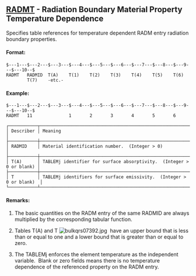 ## [RADMT](https://help.hexagonmi.com/bundle/MSC_Nastran_2022.4/page/Nastran_Combined_Book/qrg/bulkqrs/TOC.RADMT.xhtml) - Radiation Boundary Material Property Temperature Dependence

Specifies table references for temperature dependent RADM entry radiation boundary properties.

#### Format:

```nastran
$---1---$---2---$---3---$---4---$---5---$---6---$---7---$---8---$---9---$---10--$
RADMT   RADMID  T(A)    T(1)    T(2)    T(3)    T(4)    T(5)    T(6)            
        T(7)    -etc.-                                                          
```
#### Example:

```nastran
$---1---$---2---$---3---$---4---$---5---$---6---$---7---$---8---$---9---$---10--$
RADMT   11              1       2       3       4       5       6               
```
```text
┌───────────┬──────────────────────────────────────────────────────────────────────┐
│ Describer │ Meaning                                                              │
├───────────┼──────────────────────────────────────────────────────────────────────┤
│ RADMID    │ Material identification number.  (Integer > 0)                       │
├───────────┼──────────────────────────────────────────────────────────────────────┤
│ T(A)      │ TABLEMj identifier for surface absorptivity.  (Integer > 0 or blank) │
├───────────┼──────────────────────────────────────────────────────────────────────┤
│ T         │ TABLEMj identifiers for surface emissivity.  (Integer > 0 or blank)  │
└───────────┴──────────────────────────────────────────────────────────────────────┘
```
#### Remarks:

1. The basic quantities on the RADM entry of the same RADMID are always multiplied by the corresponding tabular function.

2. Tables T(A) and T ![bulkqrs07392.jpg](https://help-be.hexagonmi.com/bundle/MSC_Nastran_2022.4/page/Nastran_Combined_Book/qrg/bulkqrs/../../../assets/bulkqrs07392.jpg?_LANG=enus)  have an upper bound that is less than or equal to one and a lower bound that is greater than or equal to zero.

3. The TABLEMj enforces the element temperature as the independent variable.  Blank or zero fields means there is no temperature dependence of the referenced property on the RADM entry.

